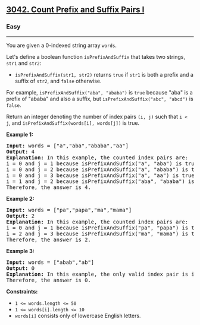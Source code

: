 <h2><a href="https://leetcode.com/problems/count-prefix-and-suffix-pairs-i">3042. Count Prefix and Suffix Pairs I</a></h2>
<h3>Easy</h3>
<hr>
<p>You are given a 0-indexed string array <code>words</code>.</p>

<p>Let's define a boolean function <code>isPrefixAndSuffix</code> that takes two strings, <code>str1</code> and <code>str2</code>:</p>

<ul>
<li><code>isPrefixAndSuffix(str1, str2)</code> returns <code>true</code> if <code>str1</code> is both a prefix and a suffix of <code>str2</code>, and <code>false</code> otherwise.</li>
</ul>

<p>For example, <code>isPrefixAndSuffix("aba", "ababa")</code> is <code>true</code> because "aba" is a prefix of "ababa" and also a suffix, but <code>isPrefixAndSuffix("abc", "abcd")</code> is <code>false</code>.</p>

<p>Return an integer denoting the number of index pairs <code>(i, j)</code> such that <code>i &lt; j</code>, and <code>isPrefixAndSuffix(words[i], words[j])</code> is true.</p>

<p><strong>Example 1:</strong></p>
<pre>
<strong>Input:</strong> words = ["a","aba","ababa","aa"]
<strong>Output:</strong> 4
<strong>Explanation:</strong> In this example, the counted index pairs are:
i = 0 and j = 1 because isPrefixAndSuffix("a", "aba") is true.
i = 0 and j = 2 because isPrefixAndSuffix("a", "ababa") is true.
i = 0 and j = 3 because isPrefixAndSuffix("a", "aa") is true.
i = 1 and j = 2 because isPrefixAndSuffix("aba", "ababa") is true.
Therefore, the answer is 4.
</pre>

<p><strong>Example 2:</strong></p>
<pre>
<strong>Input:</strong> words = ["pa","papa","ma","mama"]
<strong>Output:</strong> 2
<strong>Explanation:</strong> In this example, the counted index pairs are:
i = 0 and j = 1 because isPrefixAndSuffix("pa", "papa") is true.
i = 2 and j = 3 because isPrefixAndSuffix("ma", "mama") is true.
Therefore, the answer is 2.
</pre>

<p><strong>Example 3:</strong></p>
<pre>
<strong>Input:</strong> words = ["abab","ab"]
<strong>Output:</strong> 0
<strong>Explanation:</strong> In this example, the only valid index pair is i = 0 and j = 1, and isPrefixAndSuffix("abab", "ab") is false.
Therefore, the answer is 0.
</pre>

<p><strong>Constraints:</strong></p>
<ul>
<li><code>1 &lt;= words.length &lt;= 50</code></li>
<li><code>1 &lt;= words[i].length &lt;= 10</code></li>
<li><code>words[i]</code> consists only of lowercase English letters.</li>
</ul>
